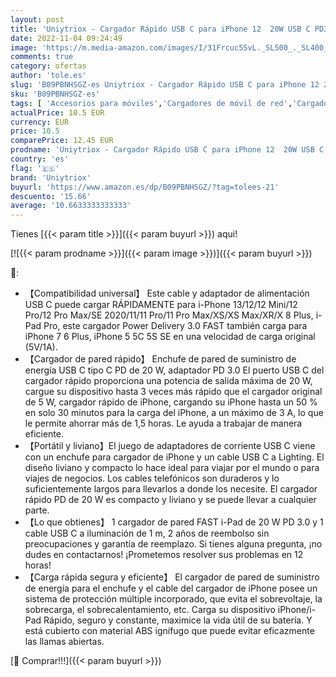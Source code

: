 ```yaml
---
layout: post
title: 'Uniytriox - Cargador Rápido USB C para iPhone 12  20W USB C PD3.0 Cargador Fuente de Alimentación Cargador Rápido Enchufe con 1M USB C a Cable Lighting Compatible con iPhone 12 13 11 Pro MAX Mini X XR XS/i-Pad'
date: 2022-11-04 09:24:49
image: 'https://m.media-amazon.com/images/I/31Frcuc5SvL._SL500_._SL400_.jpg'
comments: true
category: ofertas
author: 'tole.es'
slug: 'B09PBNHSGZ-es Uniytriox - Cargador Rápido USB C para iPhone 12 20W USB C...'
sku: 'B09PBNHSGZ-es'
tags: [ 'Accesorios para móviles','Cargadores de móvil de red','Cargadores para móviles','Comunicación móvil y accesorios','Electrónica','iphone','uniytriox','🇪🇸', ]
actualPrice: 10.5 EUR
currency: EUR
price: 10.5
comparePrice: 12.45 EUR
prodname: 'Uniytriox - Cargador Rápido USB C para iPhone 12  20W USB C PD3.0 Cargador Fuente de Alimentación Cargador Rápido Enchufe con 1M USB C a Cable Lighting Compatible con iPhone 12 13 11 Pro MAX Mini X XR XS/i-Pad'
country: 'es'
flag: '🇪🇸'
brand: 'Uniytriox'
buyurl: 'https://www.amazon.es/dp/B09PBNHSGZ/?tag=tolees-21'
descuento: '15.66'
average: '10.6633333333333'
---
```


Tienes [{{< param title >}}]({{< param buyurl >}}) aqui!

[![{{< param prodname >}}]({{< param image >}})]({{< param buyurl >}})

🔎:

- 【Compatibilidad universal】 Este cable y adaptador de alimentación USB C puede cargar RÁPIDAMENTE para i-Phone 13/12/12 Mini/12 Pro/12 Pro Max/SE 2020/11/11 Pro/11 Pro Max/XS/XS Max/XR/X 8 Plus, i-Pad Pro, este cargador Power Delivery 3.0 FAST también carga para iPhone 7 6 Plus, iPhone 5 5C 5S SE en una velocidad de carga original (5V/1A).
- 【Cargador de pared rápido】 Enchufe de pared de suministro de energía USB C tipo C PD de 20 W, adaptador PD 3.0 El puerto USB C del cargador rápido proporciona una potencia de salida máxima de 20 W, cargue su dispositivo hasta 3 veces más rápido que el cargador original de 5 W, cargador rápido de iPhone, cargando su iPhone hasta un 50 % en solo 30 minutos para la carga del iPhone, a un máximo de 3 A, lo que le permite ahorrar más de 1,5 horas. Le ayuda a trabajar de manera eficiente.
- 【Portátil y liviano】El juego de adaptadores de corriente USB C viene con un enchufe para cargador de iPhone y un cable USB C a Lighting. El diseño liviano y compacto lo hace ideal para viajar por el mundo o para viajes de negocios. Los cables telefónicos son duraderos y lo suficientemente largos para llevarlos a donde los necesite. El cargador rápido PD de 20 W es compacto y liviano y se puede llevar a cualquier parte.
- 【Lo que obtienes】 1 cargador de pared FAST i-Pad de 20 W PD 3.0 y 1 cable USB C a iluminación de 1 m, 2 años de reembolso sin preocupaciones y garantía de reemplazo. Si tienes alguna pregunta, ¡no dudes en contactarnos! ¡Prometemos resolver sus problemas en 12 horas!
- 【Carga rápida segura y eficiente】 El cargador de pared de suministro de energía para el enchufe y el cable del cargador de iPhone posee un sistema de protección múltiple incorporado, que evita el sobrevoltaje, la sobrecarga, el sobrecalentamiento, etc. Carga su dispositivo iPhone/i-Pad Rápido, seguro y constante, maximice la vida útil de su batería. Y está cubierto con material ABS ignífugo que puede evitar eficazmente las llamas abiertas.

[🛒 Comprar!!!]({{< param buyurl >}})
